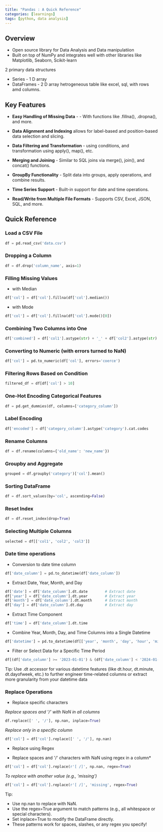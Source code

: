 ```yaml
---
title: "Pandas : A Quick Reference"
categories: [learnings]
tags: [python, data analysis]
---
```


## Overview

- Open source library for Data Analysis and Data manipulatiion
- Built on top of NumPy and integrates well with other libraries like Matplotlib, Seaborn, Scikit-learn

2 primary data structures
- Series - 1 D array
- DataFrames - 2 D array hetrogeneous table like excel, sql, with rows amd columns.

## Key Features
- **Easy Handling of Missing Data** - - With functions like .fillna(), .dropna(), and more.

- **Data Alignment and Indexing** allows for label-based and position-based data selection and slicing.
 
- **Data Filtering and Transformation** - using conditions, and transformation using apply(), map(), etc.

- **Merging and Joining** - Similar to SQL joins via merge(), join(), and concat() functions.

- **GroupBy Functionality** - Split data into groups, apply operations, and combine results.

- **Time Series Support** - Built-in support for date and time operations.

- **Read/Write from Multiple File Formats** - Supports CSV, Excel, JSON, SQL, and more.


## Quick Reference

### Load a CSV File

```python
df = pd.read_csv('data.csv')
```

### Dropping a Column

```python
df = df.drop('column_name', axis=1)
```

###  Filling Missing Values 

- with Median

```python
df['col'] = df['col'].fillna(df['col'].median())
```

- with Mode

```python
df['col'] = df['col'].fillna(df['col'].mode()[0])
```

### Combining Two Columns into One

```python
df['combined'] = df['col1'].astype(str) + '_' + df['col2'].astype(str)
```

### Converting to Numeric (with errors turned to NaN)

```python
df['col'] = pd.to_numeric(df['col'], errors='coerce')
```

### Filtering Rows Based on Condition

```python
filtered_df = df[df['col'] > 10]
```
### One-Hot Encoding Categorical Features

```python
df = pd.get_dummies(df, columns=['category_column'])
```

### Label Encoding

```python
df['encoded'] = df['category_column'].astype('category').cat.codes
```

### Rename Columns

```python
df = df.rename(columns={'old_name': 'new_name'})
```

### Groupby and Aggregate

```python
grouped = df.groupby('category')['col'].mean()
```

### Sorting DataFrame

```python
df = df.sort_values(by='col', ascending=False)
```

### Reset Index

```python
df = df.reset_index(drop=True)
```

### Selecting Multiple Columns

```python
selected = df[['col1', 'col2', 'col3']]
```

### Date time operations
-  Conversion to date time column
```python
df['date_column'] = pd.to_datetime(df['date_column'])
```

-  Extract Date, Year, Month, and Day
```python
df['date'] = df['date_column'].dt.date        # Extract date
df['year'] = df['date_column'].dt.year        # Extract year
df['month'] = df['date_column'].dt.month      # Extract month
df['day'] = df['date_column'].dt.day          # Extract day
```

- Extract Time Component
```python
df['time'] = df['date_column'].dt.time
```

- Combine Year, Month, Day, and Time Columns into a Single Datetime
```python
df['datetime'] = pd.to_datetime(df[['year', 'month', 'day', 'hour', 'minute', 'second']])
```

- Filter or Select Data for a Specific Time Period
```python
df[(df['date_column'] >= '2023-01-01') & (df['date_column'] < '2024-01-01')]
```

Tip: Use .dt accessor for various datetime features (like dt.hour, dt.minute, dt.dayofweek, etc.) to further engineer time-related columns or extract more granularity from your datetime data

### Replace Operations

- Replace specific characters

*Replace spaces and '/' with NaN in all columns*
```python
df.replace([' ', '/'], np.nan, inplace=True)
```

*Replace only in a specific column*
```python
df['col'] = df['col'].replace([' ', '/'], np.nan)
```

- Replace using Regex
* Replace spaces and '/' characters with NaN using regex in a column*
```python
df['col'] = df['col'].replace(r'[ /]', np.nan, regex=True)
```
*To replace with another value (e.g., 'missing')*
```python
df['col'] = df['col'].replace(r'[ /]', 'missing', regex=True)
```

Tip:

- Use np.nan to replace with NaN.
- Use the regex=True argument to match patterns (e.g., all whitespace or special characters).
- Set inplace=True to modify the DataFrame directly.
- These patterns work for spaces, slashes, or any regex you specify!

